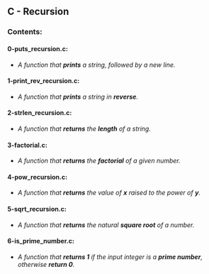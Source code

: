 ## C - Recursion

### Contents:

#### **0-puts_recursion.c**:
- *A function that **prints** a string, followed by a new line.*

#### **1-print_rev_recursion.c**:
- *A function that **prints** a string in **reverse**.*

#### **2-strlen_recursion.c**:
- *A function that **returns** the **length** of a string.*

#### **3-factorial.c**:
- *A function that **returns** the **factorial** of a given number.*

#### **4-pow_recursion.c**:
- *A function that **returns** the value of **x** raised to the power of **y**.*

#### **5-sqrt_recursion.c**:
- *A function that **returns** the natural **square root** of a number.*

#### **6-is_prime_number.c**:
- *A function that **returns 1** if the input integer is a ***prime number***, otherwise **return 0**.*

